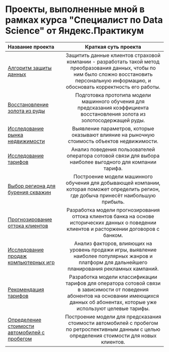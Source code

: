 # Проекты, выполненные мной в рамках курса "Специалист по Data Science" от Яндекс.Практикум

|Название проекта |Краткая суть проекта|
|:----------------|:------------------:|
|[Алгоритм защиты данных](https://github.com/DSOlka/Praktikum-projects/tree/main/%D0%90%D0%BB%D0%B3%D0%BE%D1%80%D0%B8%D1%82%D0%BC%20%D0%B7%D0%B0%D1%89%D0%B8%D1%82%D1%8B%20%D0%B4%D0%B0%D0%BD%D0%BD%D1%8B%D1%85) | Защитить данные клиентов страховой компании - разработать такой метод преобразования данных, чтобы по ним было сложно восстановить персональную информацию, и обосновать корректность его работы. |
|[Восстановление золота из руды](https://github.com/DSOlka/Praktikum-projects/tree/main/%D0%92%D0%BE%D1%81%D1%81%D1%82%D0%B0%D0%BD%D0%BE%D0%B2%D0%BB%D0%B5%D0%BD%D0%B8%D0%B5%20%D0%B7%D0%BE%D0%BB%D0%BE%D1%82%D0%B0%20%D0%B8%D0%B7%20%D1%80%D1%83%D0%B4%D1%8B) | Подготовка прототипа модели машинного обучения для предсказания коэффициента восстановления золота из золотосодержащей руды. |
|[Исследование рынка недвижимости](https://github.com/DSOlka/Praktikum-projects/tree/main/%D0%98%D1%81%D1%81%D0%BB%D0%B5%D0%B4%D0%BE%D0%B2%D0%B0%D0%BD%D0%B8%D0%B5%20%D1%80%D1%8B%D0%BD%D0%BA%D0%B0%20%D0%BD%D0%B5%D0%B4%D0%B2%D0%B8%D0%B6%D0%B8%D0%BC%D0%BE%D1%81%D1%82%D0%B8) | Выявление параметров, которые оказывают влияние на рыночную стоимость объектов недвижимости. |
|[Исследование тарифов](https://github.com/DSOlka/Praktikum-projects/tree/main/%D0%98%D1%81%D1%81%D0%BB%D0%B5%D0%B4%D0%BE%D0%B2%D0%B0%D0%BD%D0%B8%D0%B5%20%D1%82%D0%B0%D1%80%D0%B8%D1%84%D0%BE%D0%B2) | Анализ поведения пользователей оператора сотовой связи для выбора наиболее выгодного для компании тарифа. |
|[Выбор региона для бурения скважин](https://github.com/DSOlka/Praktikum-projects/tree/main/%D0%9D%D0%B5%D1%84%D1%82%D0%B5%D0%BD%D0%BE%D1%81%D0%BD%D1%8B%D0%B9%20%D1%80%D0%B5%D0%B3%D0%B8%D0%BE%D0%BD) | Построение модели машинного обучения для добывающей компании, которая поможет определить регион, где добыча принесёт наибольшую прибыль. |
|[Прогнозирование оттока клиентов](https://github.com/DSOlka/Praktikum-projects/tree/main/%D0%9F%D1%80%D0%BE%D0%B3%D0%BD%D0%BE%D0%B7%D0%B8%D1%80%D0%BE%D0%B2%D0%B0%D0%BD%D0%B8%D0%B5%20%D0%BE%D1%82%D1%82%D0%BE%D0%BA%D0%B0%20%D0%BA%D0%BB%D0%B8%D0%B5%D0%BD%D1%82%D0%BE%D0%B2) | Разработка модели прогнозирования оттока клиентов банка на основе исторических данных о поведении клиентов и расторжении договоров с банком. |
|[Исследование продаж компьютерных игр](https://github.com/DSOlka/Praktikum-projects/tree/main/%D0%9F%D1%80%D0%BE%D0%B4%D0%B0%D0%B6%D0%B8%20%D0%BA%D0%BE%D0%BC%D0%BF%D1%8C%D1%8E%D1%82%D0%B5%D1%80%D0%BD%D1%8B%D1%85%20%D0%B8%D0%B3%D1%80) | Анализ факторов, влияющих на уровень продажи игры, выявление наиболее популярных жанров и платформ для дальнейшего планирования рекламных кампаний. |
|[Рекомендация тарифов](https://github.com/DSOlka/Praktikum-projects/tree/main/%D0%A0%D0%B5%D0%BA%D0%BE%D0%BC%D0%B5%D0%BD%D0%B4%D0%B0%D1%86%D0%B8%D1%8F%20%D1%82%D0%B0%D1%80%D0%B8%D1%84%D0%BE%D0%B2) | Разработка модели классификации тарифов для оператора сотовой связи в зависимости от поведения абонентов на основании имеющихся данных об абонентах, которые уже используют целевые тарифы. |
|[Определение стоимости автомобилей с пробегом](https://github.com/DSOlka/Praktikum-projects/tree/main/%D0%A1%D1%82%D0%BE%D0%B8%D0%BC%D0%BE%D1%81%D1%82%D1%8C%20%D0%B0%D0%B2%D1%82%D0%BE%20%D1%81%20%D0%BF%D1%80%D0%BE%D0%B1%D0%B5%D0%B3%D0%BE%D0%BC) | Построение модели для предсказания стоимости автомобилей с пробегом по ретроспективным данным с целью определения стоимости для новых клиентов. |